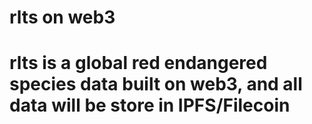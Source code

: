 # rlts on web3 

# rlts is a global red endangered species data built on web3, and all data will be store in IPFS/Filecoin
